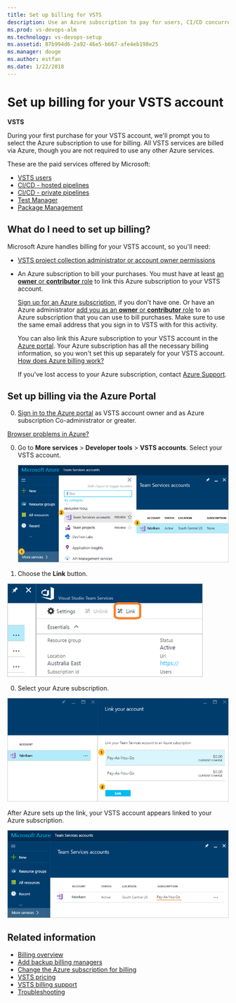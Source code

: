 ```yaml
---
title: Set up billing for VSTS 
description: Use an Azure subscription to pay for users, CI/CD concurrency, extensions, and cloud-based load testing for VSTS
ms.prod: vs-devops-alm
ms.technology: vs-devops-setup
ms.assetid: 87b994d6-2a92-46e5-b667-afe4eb198e25
ms.manager: douge
ms.author: estfan
ms.date: 1/22/2018
---
```


#  Set up billing for your VSTS account

**VSTS**

During your first purchase for your VSTS account, we'll prompt you to select the Azure subscription to use for billing. All VSTS services are billed via Azure, 
though you are not required to use any other Azure services. 
 
These are the paid services offered by Microsoft:
* [VSTS users](https://marketplace.visualstudio.com/items?itemName=ms.vss-vstsuser)
* [CI/CD - hosted pipelines](https://marketplace.visualstudio.com/items?itemName=ms.build-release-hosted-pipelines)
* [CI/CD - private pipelines](https://marketplace.visualstudio.com/items?itemName=ms.build-release-private-pipelines)
* [Test Manager](https://marketplace.visualstudio.com/items?itemName=ms.vss-testmanager-web)
* [Package Management](https://marketplace.visualstudio.com/items?itemName=ms.feed)

## What do I need to set up billing?

Microsoft Azure handles billing for your VSTS account, 
so you'll need:

* [VSTS project collection administrator or account owner permissions](faq-billing-setup.md#find-owner)

<a name="EligibleAzureSubscription"></a>

* An Azure subscription to bill your purchases. 
You must have at least [an **owner** or **contributor** role](add-backup-billing-managers.md) 
to link this Azure subscription to your VSTS account.

    [Sign up for an Azure subscription](https://portal.azure.com), 
    if you don't have one. Or have an Azure administrator 
    [add you as an **owner** or **contributor** role](add-backup-billing-managers.md) 
    to an Azure subscription that you can use to bill purchases. 
    Make sure to use the same email address 
    that you sign in to VSTS with for this activity.

    You can also link this Azure subscription to your VSTS 
    account in the [Azure portal](https://portal.azure.com).  Your 
    Azure subscription has all the necessary billing information, 
    so you won't set this up separately for your VSTS account.
    [How does Azure billing work?](faq-billing-setup.md#azure-billing)

    If you've lost access to your Azure subscription, 
    contact [Azure Support](http://azure.microsoft.com/en-us/support/options/).

<a name="Link"></a>
<a name="AzurePortal"></a>
## Set up billing via the Azure Portal

0. [Sign in to the Azure portal](https://portal.azure.com/) 
as VSTS account owner and as Azure subscription Co-administrator or greater.
   
 [Browser problems in Azure?](https://azure.microsoft.com/en-us/documentation/articles/azure-preview-portal-supported-browsers-devices/)

0. Go to **More services** > **Developer tools** > **VSTS accounts**. 
Select your VSTS account.

    ![More services, Developer tools, VSTS accounts, select your account](_img/set-up-billing/ap_vso_startlink2.png)

0. Choose the **Link** button.

 ![Choose Link button over middle panel](_img/set-up-billing/ap-vso-selectlink2.png)

0. Select your Azure subscription. 

 ![Select an Azure subscription](_img/set-up-billing/ap_vso_selectsubscription.png)

 After Azure sets up the link, your VSTS account appears linked to your Azure subscription. 

 ![Your VSTS account is now linked to your Azure subscription](_img/set-up-billing/ap_vso_linked.png)

## Related information

- [Billing overview](overview.md)
- [Add backup billing managers](add-backup-billing-managers.md)
- [Change the Azure subscription for billing](change-azure-subscription.md)
- [VSTS pricing](https://azure.microsoft.com/pricing/details/visual-studio-team-services/)
- [VSTS billing support](https://www.visualstudio.com/team-services/support/)
- [Troubleshooting](faq-billing-setup.md)
